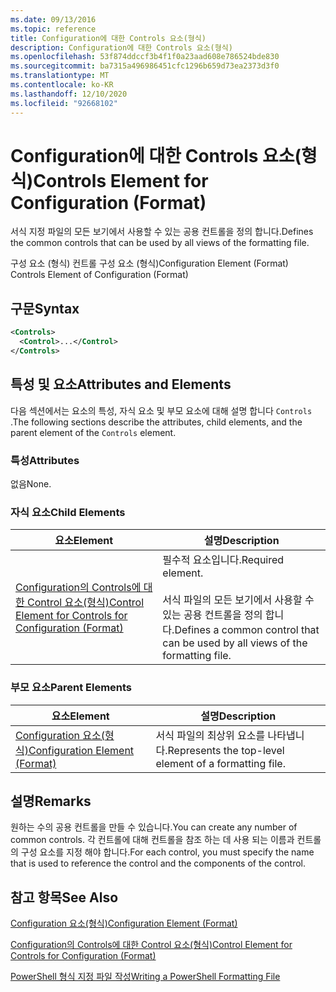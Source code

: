 ```yaml
---
ms.date: 09/13/2016
ms.topic: reference
title: Configuration에 대한 Controls 요소(형식)
description: Configuration에 대한 Controls 요소(형식)
ms.openlocfilehash: 53f874ddccf3b4f1f0a23aad608e786524bde830
ms.sourcegitcommit: ba7315a496986451cfc1296b659d73ea2373d3f0
ms.translationtype: MT
ms.contentlocale: ko-KR
ms.lasthandoff: 12/10/2020
ms.locfileid: "92668102"
---
```

# <a name="controls-element-for-configuration-format"></a><span data-ttu-id="2cc0c-103">Configuration에 대한 Controls 요소(형식)</span><span class="sxs-lookup"><span data-stu-id="2cc0c-103">Controls Element for Configuration (Format)</span></span>

<span data-ttu-id="2cc0c-104">서식 지정 파일의 모든 보기에서 사용할 수 있는 공용 컨트롤을 정의 합니다.</span><span class="sxs-lookup"><span data-stu-id="2cc0c-104">Defines the common controls that can be used by all views of the formatting file.</span></span>

<span data-ttu-id="2cc0c-105">구성 요소 (형식) 컨트롤 구성 요소 (형식)</span><span class="sxs-lookup"><span data-stu-id="2cc0c-105">Configuration Element (Format) Controls Element of Configuration (Format)</span></span>

## <a name="syntax"></a><span data-ttu-id="2cc0c-106">구문</span><span class="sxs-lookup"><span data-stu-id="2cc0c-106">Syntax</span></span>

```xml
<Controls>
  <Control>...</Control>
</Controls>
```

## <a name="attributes-and-elements"></a><span data-ttu-id="2cc0c-107">특성 및 요소</span><span class="sxs-lookup"><span data-stu-id="2cc0c-107">Attributes and Elements</span></span>

<span data-ttu-id="2cc0c-108">다음 섹션에서는 요소의 특성, 자식 요소 및 부모 요소에 대해 설명 합니다 `Controls` .</span><span class="sxs-lookup"><span data-stu-id="2cc0c-108">The following sections describe the attributes, child elements, and the parent element of the `Controls` element.</span></span>

### <a name="attributes"></a><span data-ttu-id="2cc0c-109">특성</span><span class="sxs-lookup"><span data-stu-id="2cc0c-109">Attributes</span></span>

<span data-ttu-id="2cc0c-110">없음</span><span class="sxs-lookup"><span data-stu-id="2cc0c-110">None.</span></span>

### <a name="child-elements"></a><span data-ttu-id="2cc0c-111">자식 요소</span><span class="sxs-lookup"><span data-stu-id="2cc0c-111">Child Elements</span></span>

|<span data-ttu-id="2cc0c-112">요소</span><span class="sxs-lookup"><span data-stu-id="2cc0c-112">Element</span></span>|<span data-ttu-id="2cc0c-113">설명</span><span class="sxs-lookup"><span data-stu-id="2cc0c-113">Description</span></span>|
|-------------|-----------------|
|[<span data-ttu-id="2cc0c-114">Configuration의 Controls에 대한 Control 요소(형식)</span><span class="sxs-lookup"><span data-stu-id="2cc0c-114">Control Element for Controls for Configuration (Format)</span></span>](./control-element-for-controls-for-configuration-format.md)|<span data-ttu-id="2cc0c-115">필수적 요소입니다.</span><span class="sxs-lookup"><span data-stu-id="2cc0c-115">Required element.</span></span><br /><br /> <span data-ttu-id="2cc0c-116">서식 파일의 모든 보기에서 사용할 수 있는 공용 컨트롤을 정의 합니다.</span><span class="sxs-lookup"><span data-stu-id="2cc0c-116">Defines a common control that can be used by all views of the formatting file.</span></span>|

### <a name="parent-elements"></a><span data-ttu-id="2cc0c-117">부모 요소</span><span class="sxs-lookup"><span data-stu-id="2cc0c-117">Parent Elements</span></span>

|<span data-ttu-id="2cc0c-118">요소</span><span class="sxs-lookup"><span data-stu-id="2cc0c-118">Element</span></span>|<span data-ttu-id="2cc0c-119">설명</span><span class="sxs-lookup"><span data-stu-id="2cc0c-119">Description</span></span>|
|-------------|-----------------|
|[<span data-ttu-id="2cc0c-120">Configuration 요소(형식)</span><span class="sxs-lookup"><span data-stu-id="2cc0c-120">Configuration Element (Format)</span></span>](./configuration-element-format.md)|<span data-ttu-id="2cc0c-121">서식 파일의 최상위 요소를 나타냅니다.</span><span class="sxs-lookup"><span data-stu-id="2cc0c-121">Represents the top-level element of a formatting file.</span></span>|

## <a name="remarks"></a><span data-ttu-id="2cc0c-122">설명</span><span class="sxs-lookup"><span data-stu-id="2cc0c-122">Remarks</span></span>

<span data-ttu-id="2cc0c-123">원하는 수의 공용 컨트롤을 만들 수 있습니다.</span><span class="sxs-lookup"><span data-stu-id="2cc0c-123">You can create any number of common controls.</span></span> <span data-ttu-id="2cc0c-124">각 컨트롤에 대해 컨트롤을 참조 하는 데 사용 되는 이름과 컨트롤의 구성 요소를 지정 해야 합니다.</span><span class="sxs-lookup"><span data-stu-id="2cc0c-124">For each control, you must specify the name that is used to reference the control and the components of the control.</span></span>

## <a name="see-also"></a><span data-ttu-id="2cc0c-125">참고 항목</span><span class="sxs-lookup"><span data-stu-id="2cc0c-125">See Also</span></span>

[<span data-ttu-id="2cc0c-126">Configuration 요소(형식)</span><span class="sxs-lookup"><span data-stu-id="2cc0c-126">Configuration Element (Format)</span></span>](./configuration-element-format.md)

[<span data-ttu-id="2cc0c-127">Configuration의 Controls에 대한 Control 요소(형식)</span><span class="sxs-lookup"><span data-stu-id="2cc0c-127">Control Element for Controls for Configuration (Format)</span></span>](./control-element-for-controls-for-configuration-format.md)

[<span data-ttu-id="2cc0c-128">PowerShell 형식 지정 파일 작성</span><span class="sxs-lookup"><span data-stu-id="2cc0c-128">Writing a PowerShell Formatting File</span></span>](./writing-a-powershell-formatting-file.md)
